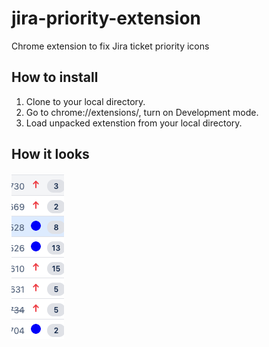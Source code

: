 # jira-priority-extension
Chrome extension to fix Jira ticket priority icons

## How to install
1. Clone to your local directory.
2. Go to chrome://extensions/, turn on Development mode.
3. Load unpacked extenstion from your local directory.

## How it looks

![How it looks](https://github.com/alexkorep/jira-priority-extension/blob/master/howitlooks.png?raw=true)
